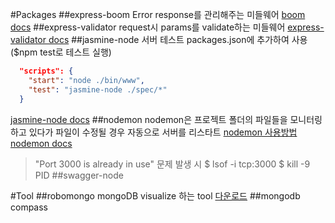 #Packages
##express-boom
Error response를 관리해주는 미들웨어
[boom docs](http://blog.devquest.co.kr/imp/1168)
##express-validator
request시 params를 validate하는 미들웨어
[express-validator docs](https://github.com/ctavan/express-validator)
##jasmine-node
서버 테스트
packages.json에 추가하여 사용($npm test로 테스트 실행)
```json
  "scripts": {
    "start": "node ./bin/www",
    "test": "jasmine-node ./spec/*"
  }
```
[jasmine-node docs](https://github.com/mhevery/jasmine-node)
##nodemon
nodemon은 프로젝트 폴더의 파일들을 모니터링하고 있다가 파일이 수정될 경우 자동으로 서버를 리스타트
[nodemon 사용방법](https://blog.outsider.ne.kr/649)
[nodemon docs](https://www.npmjs.com/package/nodemon)
> "Port 3000 is already in use" 문제 발생 시
> $ lsof -i tcp:3000
> $ kill -9 PID
##swagger-node

#Tool
##robomongo
mongoDB visualize 하는 tool
[다운로드](https://robomongo.org)
##mongodb compass
